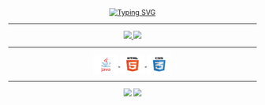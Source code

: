 <div align="center">
<a href="https://git.io/typing-svg"><img src="https://readme-typing-svg.herokuapp.com?size=20&duration=5000&color=993399&center=true&width=600&height=40&lines=Ol%C3%A1%2C+Seja+Bem+Vindo(a)++ao+meu+perfil+%F0%9F%91%8B%F0%9F%98%84;" alt="Typing SVG" /></a>
</div>

___
  
<div align="center">
  <a href="https://github.com/Jennyferbp">
  <img height="150em" src="https://github-readme-stats.vercel.app/api?username=Jennyferbp&show_icons=true&theme=darcula&include_all_commits=true&count_private=true"/></td>
   <img height="150em" src="https://github-readme-stats.vercel.app/api/top-langs/?username=Jennyferbp&layout=compact&langs_count=16&theme=darcula" style="max-width: 100%;"></td>

</div>

____


<div align="center" style="display: inline_block">
  <img align="center" alt="ergon-Java" height="40" width="50" src="https://github.com/Jennyferbp/Jennyferbp/blob/main/java.svg">
  <img align="center" alt="ergon-HTML" height="40" width="50" src="https://github.com/Jennyferbp/Jennyferbp/blob/main/html.svg">
  <img align="center" alt="ergon-CSS" height="40" width="50" src="https://github.com/Jennyferbp/Jennyferbp/blob/main/css.svg">
</div>
  
____
  
<div align="center">
  <a href = "mailto:barbosaje.03@gmail.com"><img src="https://img.shields.io/badge/Gmail-D14836?style=for-the-badge&logo=gmail&logoColor=white" target="_blank"></a>
  <a href="https://www.linkedin.com/in/jennyfer-paiva-8a4012216/" target="_blank"><img src="https://img.shields.io/badge/-LinkedIn-%230077B5?style=for-the-badge&logo=linkedin&logoColor=white" target="_blank"></a> 
</div>
